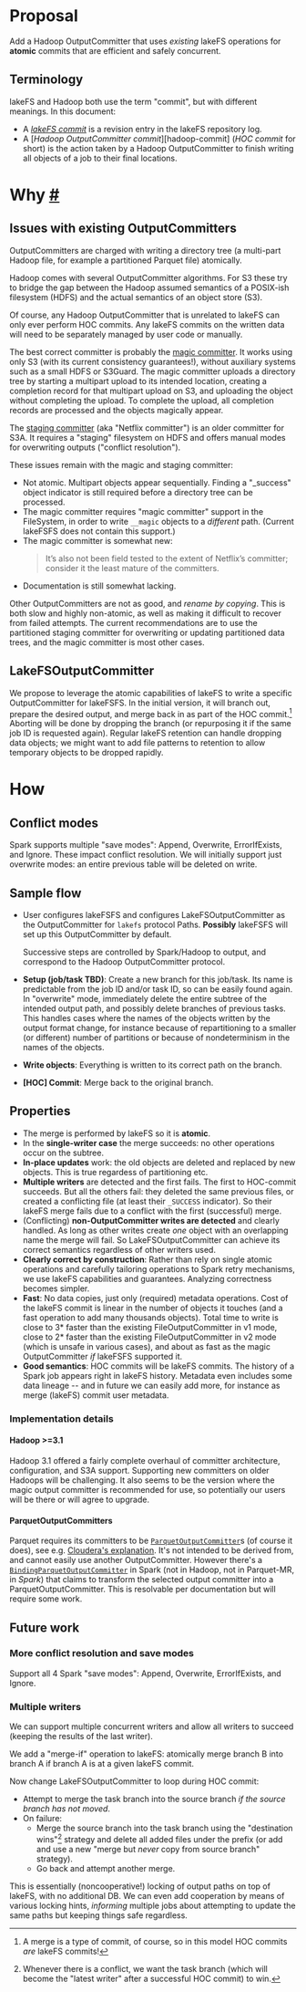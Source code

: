 # Proposal

Add a Hadoop OutputCommitter that uses _existing_ lakeFS operations for
**atomic** commits that are efficient and safely concurrent.

## Terminology

lakeFS and Hadoop both use the term "commit", but with different meanings.
In this document:
  * A [_lakeFS commit_][lakefs-commit] is a revision entry in the lakeFS
    repository log.
  * A [_Hadoop OutputCommitter commit_][hadoop-commit] (_HOC commit_ for
    short) is the action taken by a Hadoop OutputCommitter to finish writing
    all objects of a job to their final locations.

# Why <a href="#user-content-why" id="user-content-why">#</a>

## Issues with existing OutputCommitters

OutputCommitters are charged with writing a directory tree (a multi-part
Hadoop file, for example a partitioned Parquet file) atomically.

Hadoop comes with several OutputCommitter algorithms.  For S3 these try to
bridge the gap between the Hadoop assumed semantics of a POSIX-ish
filesystem (HDFS) and the actual semantics of an object store (S3).

Of course, any Hadoop OutputCommitter that is unrelated to lakeFS can only
ever perform HOC commits.  Any lakeFS commits on the written data will need
to be separately managed by user code or manually.

The best correct committer is probably the [magic committer][magic].  It
works using only S3 (with its current consistency guarantees!), without
auxiliary systems such as a small HDFS or S3Guard.  The magic committer
uploads a directory tree by starting a multipart upload to its intended location,
creating a completion record for that multipart upload on S3, and uploading
the object without completing the upload.  To complete the upload, all
completion records are processed and the objects magically appear.

The [staging committer][staging] (aka "Netflix committer") is an older
committer for S3A.  It requires a "staging" filesystem on HDFS and offers
manual modes for overwriting outputs ("conflict resolution").

These issues remain with the magic and staging committer:

* Not atomic.  Multipart objects appear sequentially.  Finding a "_success"
  object indicator is still required before a directory tree can be
  processed.
* The magic committer requires "magic committer" support in the FileSystem,
  in order to write `__magic` objects to a _different_ path.  (Current
  lakeFSFS does not contain this support.)
* The magic committer is somewhat new:
  > It’s also not been field tested to the extent of Netflix’s committer;
  > consider it the least mature of the committers.
* Documentation is still somewhat lacking.

Other OutputCommitters are not as good, and _rename by copying_.  This is
both slow and highly non-atomic, as well as making it difficult to recover
from failed attempts.  The current recommendations are to use the
partitioned staging committer for overwriting or updating partitioned data
trees, and the magic committer is most other cases.

## LakeFSOutputCommitter

We propose to leverage the atomic capabilities of lakeFS to write a specific
OutputCommitter for lakeFSFS.  In the initial version, it will branch out,
prepare the desired output, and merge back in as part of the HOC commit.[^1]
Aborting will be done by dropping the branch (or repurposing it if the same
job ID is requested again).  Regular lakeFS retention can handle dropping
data objects; we might want to add file patterns to retention to allow
temporary objects to be dropped rapidly.

[^1]: A merge is a type of commit, of course, so in this model HOC commits
	*are* lakeFS commits!

# How

## Conflict modes

Spark supports multiple "save modes": Append, Overwrite, ErrorIfExists, and
Ignore.  These impact conflict resolution.  We will initially support just
overwrite modes: an entire previous table will be deleted on write.

## Sample flow

* User configures lakeFSFS and configures LakeFSOutputCommitter as the
  OutputCommitter for `lakefs` protocol Paths.  **Possibly** lakeFSFS will
  set up this OutputCommitter by default.

  Successive steps are controlled by Spark/Hadoop to output, and correspond
  to the Hadoop OutputCommitter protocol.
* **Setup (job/task TBD)**: Create a new branch for this job/task.  Its name
  is predictable from the job ID and/or task ID, so can be easily found
  again.  In "overwrite" mode, immediately delete the entire subtree of the
  intended output path, and possibly delete branches of previous tasks.
  This handles cases where the names of the objects written by the output
  format change, for instance because of repartitioning to a smaller (or
  different) number of partitions or because of nondeterminism in the names
  of the objects.
* **Write objects**: Everything is written to its correct path on the branch.
* **[HOC] Commit**: Merge back to the original branch.

## Properties

* The merge is performed by lakeFS so it is **atomic**.
* In the **single-writer case** the merge succeeds: no other operations
  occur on the subtree.
* **In-place updates** work: the old objects are deleted and replaced by new
  objects.  This is true regardess of partitioning etc.
* **Multiple writers** are detected and the first fails.  The first to
  HOC-commit succeeds.  But all the others fail: they deleted the same
  previous files, or created a conflicting file (at least their `_SUCCESS`
  indicator).  So their lakeFS merge fails due to a conflict with the first
  (successful) merge.
* (Conflicting) **non-OutputCommitter writes are detected** and clearly
  handled.  As long as other writes create _one_ object with an overlapping
  name the merge will fail.  So LakeFSOutputCommitter can achieve its
  correct semantics regardless of other writers used.
* **Clearly correct by construction**: Rather than rely on single atomic
  operations and carefully tailoring operations to Spark retry mechanisms,
  we use lakeFS capabilities and guarantees.  Analyzing correctness becomes
  simpler.
* **Fast**: No data copies, just only (required) metadata operations.  Cost
  of the lakeFS commit is linear in the number of objects it touches (and a
  fast operation to add many thousands objects).  Total time to write is
  close to 3* faster than the existing FileOutputCommitter in v1 mode, close
  to 2* faster than the existing FileOutputCommitter in v2 mode (which is
  unsafe in various cases), and about as fast as the magic OutputCommitter
  _if_ lakeFSFS supported it.
* **Good semantics**: HOC commits will be lakeFS commits.  The history of a
  Spark job appears right in lakeFS history.  Metadata even includes some
  data lineage -- and in future we can easily add more, for instance as
  merge (lakeFS) commit user metadata.

### Implementation details

#### Hadoop >=3.1

Hadoop 3.1 offered a fairly complete overhaul of committer architecture,
configuration, and S3A support.  Supporting new committers on older Hadoops
will be challenging.  It also seems to be the version where the magic output
committer is recommended for use, so potentially our users will be there or
will agree to upgrade.

#### ParquetOutputCommitters

Parquet requires its committers to be
[`ParquetOutputCommitter`](https://github.com/apache/parquet-mr/blob/5608695f5777de1eb0899d9075ec9411cfdf31d3/parquet-hadoop/src/main/java/org/apache/parquet/hadoop/ParquetOutputCommitter.java#L37)s
(of course it does), see e.g. [Cloudera's
explanation](https://docs.cloudera.com/HDPDocuments/HDP3/HDP-3.1.5/bk_cloud-data-access/content/enabling-directory-committer-spark.html).
It's not intended to be derived from, and cannot easily use another
OutputCommitter.  However there's a
[`BindingParquetOutputCommitter`](https://github.com/apache/spark/blob/08e6f633b5bc3a7d8d008db2a264b1607d269f25/hadoop-cloud/src/hadoop-3/main/scala/org/apache/spark/internal/io/cloud/BindingParquetOutputCommitter.scala#L37)
in Spark (not in Hadoop, not in Parquet-MR, in *Spark*) that claims to
transform the selected output committer into a ParquetOutputCommitter.  This
is resolvable per documentation but will require some work.

## Future work

### More conflict resolution and save modes

Support all 4 Spark "save modes": Append, Overwrite, ErrorIfExists, and
Ignore.

### Multiple writers

We can support multiple concurrent writers and allow all writers to succeed
(keeping the results of the last writer).

We add a "merge-if" operation to lakeFS: atomically merge branch B into
branch A if branch A is at a given lakeFS commit.

Now change LakeFSOutputCommitter to loop during HOC commit:

* Attempt to merge the task branch into the source branch _if the source
  branch has not moved_.
* On failure:
  - Merge the source branch into the task branch using the "destination
	wins"[^2] strategy and delete all added files under the prefix (or add and
	use a new "merge but *never* copy from source branch" strategy).
  - Go back and attempt another merge.

This is essentially (noncooperative!) locking of output paths on top of
lakeFS, with no additional DB.  We can even add cooperation by means of
various locking hints, _informing_ multiple jobs about attempting to update
the same paths but keeping things safe regardless.

[^2]: 	Whenever there is a conflict, we want the task branch (which will become
    the "latest writer" after a successful HOC commit) to win.


[magic]:  https://hadoop.apache.org/docs/stable/hadoop-aws/tools/hadoop-aws/committers.html#The_Magic_Committer
[staging]:  https://hadoop.apache.org/docs/stable/hadoop-aws/tools/hadoop-aws/committers.html#The_Staging_Committer
[lakefs-commit]:  https://docs.lakefs.io/understand/object-model.html#commits

